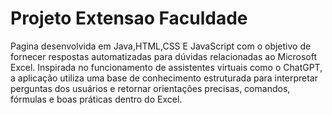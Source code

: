 # Projeto Extensao Faculdade
Pagina desenvolvida em Java,HTML,CSS E JavaScript com o objetivo de fornecer respostas automatizadas para dúvidas relacionadas ao Microsoft Excel. Inspirada no funcionamento de assistentes virtuais como o ChatGPT, a aplicação utiliza uma base de conhecimento estruturada para interpretar perguntas dos usuários e retornar orientações precisas, comandos, fórmulas e boas práticas dentro do Excel.
